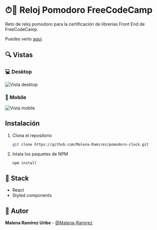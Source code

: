 # ⏱🍅 Reloj Pomodoro FreeCodeCamp 

Reto de reloj pomodoro para la certificación de librerias Front End de FreeCodeCamp.

Puedes verlo [aquí](https://relojpomodoro.netlify.app).

## 🔍 Vistas 

### 💻 Desktop

![Vista desktop](https://i.imgur.com/UPr5rSU.jpg)

### 📱 Mobile

![Vista mobile](https://i.imgur.com/7QMZv9y.jpg)

## Instalación

1. Clona el repositorio
   ```sh
   git clone https://github.com/Malena-Ramirez/pomodoro-clock.git
   ```
3. Intala los paquetes de NPM
   ```sh
   npm install
   ```

## 📌 Stack

- React
- Styled components

## 🌟 Autor

**Malena Ramírez Uribe** - [@Malena-Ramirez](https://github.com/Malena-Ramirez)
